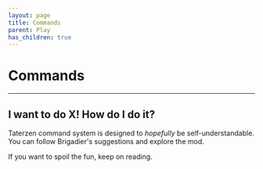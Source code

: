 ```yaml
---
layout: page
title: Commands
parent: Play
has_children: true
---
```



# Commands

---


## I want to do X! How do I do it?

Taterzen command system is designed to *hopefully* be self-understandable.
You can follow Brigadier's suggestions and explore the mod.

If you want to spoil the fun, keep on reading.